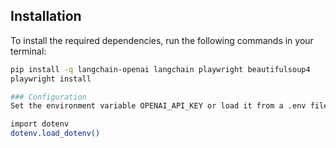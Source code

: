 ## Installation

To install the required dependencies, run the following commands in your terminal:

```bash
pip install -q langchain-openai langchain playwright beautifulsoup4
playwright install

### Configuration
Set the environment variable OPENAI_API_KEY or load it from a .env file. You can use the following Python code in your script to load the environment variables:

import dotenv
dotenv.load_dotenv()

